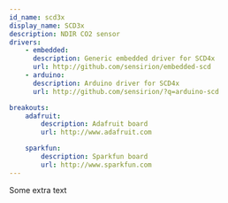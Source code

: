 ```yaml
---
id_name: scd3x
display_name: SCD3x
description: NDIR CO2 sensor
drivers:
    - embedded:
      description: Generic embedded driver for SCD4x
      url: http://github.com/sensirion/embedded-scd
    - arduino:
      description: Arduino driver for SCD4x
      url: http://github.com/sensirion/?q=arduino-scd

breakouts:
    adafruit:
        description: Adafruit board
        url: http://www.adafruit.com

    sparkfun:
        description: Sparkfun board
        url: http://www.sparkfun.com
---
```


Some extra text